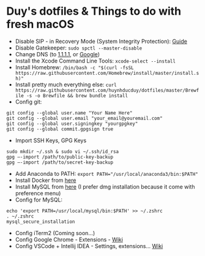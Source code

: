 # Duy's dotfiles & Things to do with fresh macOS

- Disable SIP - in Recovery Mode (System Integrity Protection): [Guide](https://www.macworld.co.uk/how-to/mac/how-turn-off-mac-os-x-system-integrity-protection-rootless-3638975/)
- Disable Gatekeeper: `sudo spctl --master-disable`
- Change DNS (to [1.1.1.1](https://1.1.1.1/dns/), or [Google](https://developers.google.com/speed/public-dns))
- Install the Xcode Command Line Tools: `xcode-select --install`
- Install Homebrew: `/bin/bash -c "$(curl -fsSL https://raw.githubusercontent.com/Homebrew/install/master/install.sh)"`
- Install pretty much everything else: `curl https://raw.githubusercontent.com/huynhducduy/dotfiles/master/Brewfile -s -o Brewfile && brew bundle install`
- Config git:
```
git config --global user.name "Your Name Here"
git config --global user.email "your_email@youremail.com"
git config --global user.signingkey "yourgpgkey"
git config --global commit.gpgsign true
```
- Import SSH Keys, GPG Keys
```
sudo mkdir ~/.ssh & sudo vi ~/.ssh/id_rsa
gpg —-import /path/to/public-key-backup
gpg —-import /path/to/secret-key-backup
```
- Add Anaconda to PATH: `export PATH="/usr/local/anaconda3/bin:$PATH"`
- Install Docker from [here](https://download.docker.com/mac/stable/Docker.dmg)
- Install MySQL from [here](https://dev.mysql.com/downloads/mysql/) (I prefer dmg installation because it come with preference menu)
- Config for MySQL:
```
echo 'export PATH=/usr/local/mysql/bin:$PATH' >> ~/.zshrc
. ~/.zshrc
mysql_secure_installation
```
- Config iTerm2 (Coming soon...)
- Config Google Chrome - Extensions - [Wiki](https://github.com/huynhducduy/dotfiles/wiki/Chrome-Extensions)
- Config VSCode + Intellij IDEA - Settings, extensions... [Wiki](https://github.com/huynhducduy/dotfiles/wiki/VSCode-Extensions)
